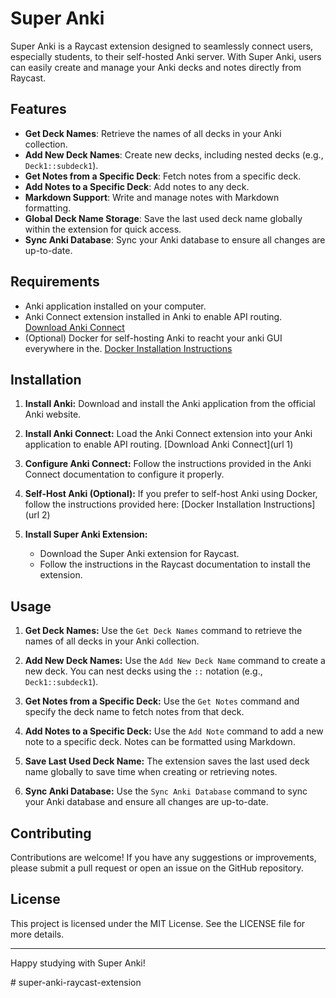 # Super Anki

Super Anki is a Raycast extension designed to seamlessly connect users, especially students, to their self-hosted Anki server. With Super Anki, users can easily create and manage your Anki decks and notes directly from Raycast.

## Features

- **Get Deck Names**: Retrieve the names of all decks in your Anki collection.
- **Add New Deck Names**: Create new decks, including nested decks (e.g., `Deck1::subdeck1`).
- **Get Notes from a Specific Deck**: Fetch notes from a specific deck.
- **Add Notes to a Specific Deck**: Add notes to any deck.
- **Markdown Support**: Write and manage notes with Markdown formatting.
- **Global Deck Name Storage**: Save the last used deck name globally within the extension for quick access.
- **Sync Anki Database**: Sync your Anki database to ensure all changes are up-to-date.

## Requirements

- Anki application installed on your computer.
- Anki Connect extension installed in Anki to enable API routing. [Download Anki Connect](https://git.foosoft.net/alex/anki-connect)
- (Optional) Docker for self-hosting Anki to reacht your anki GUI everywhere in the. [Docker Installation Instructions](https://github.com/mlcivilengineer/anki-desktop-docker)

## Installation

1. **Install Anki:**
   Download and install the Anki application from the official Anki website.

2. **Install Anki Connect:**
   Load the Anki Connect extension into your Anki application to enable API routing. [Download Anki Connect](url 1)

3. **Configure Anki Connect:**
   Follow the instructions provided in the Anki Connect documentation to configure it properly.

4. **Self-Host Anki (Optional):**
   If you prefer to self-host Anki using Docker, follow the instructions provided here: [Docker Installation Instructions](url 2)

5. **Install Super Anki Extension:**
   - Download the Super Anki extension for Raycast.
   - Follow the instructions in the Raycast documentation to install the extension.

## Usage

1. **Get Deck Names:**
   Use the `Get Deck Names` command to retrieve the names of all decks in your Anki collection.

2. **Add New Deck Names:**
   Use the `Add New Deck Name` command to create a new deck. You can nest decks using the `::` notation (e.g., `Deck1::subdeck1`).

3. **Get Notes from a Specific Deck:**
   Use the `Get Notes` command and specify the deck name to fetch notes from that deck.

4. **Add Notes to a Specific Deck:**
   Use the `Add Note` command to add a new note to a specific deck. Notes can be formatted using Markdown.

5. **Save Last Used Deck Name:**
   The extension saves the last used deck name globally to save time when creating or retrieving notes.

6. **Sync Anki Database:**
   Use the `Sync Anki Database` command to sync your Anki database and ensure all changes are up-to-date.

## Contributing

Contributions are welcome! If you have any suggestions or improvements, please submit a pull request or open an issue on the GitHub repository.

## License

This project is licensed under the MIT License. See the LICENSE file for more details.

---

Happy studying with Super Anki!

#   s u p e r - a n k i - r a y c a s t - e x t e n s i o n  
 
